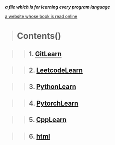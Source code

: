 ***a file which is for learning every program language***

[a website whose book is read online](https://www.bookstack.cn/)

> # Contents()

> > ## 1. [GitLearn](./GitLearn)

> > ## 2. [LeetcodeLearn](./LeetcodeLearn)

> > ## 3. [PythonLearn](./PythonLearn)

> > ## 4. [PytorchLearn](./PytorchLearn)

> > ## 5. [CppLearn](./CppLearn)

> > ## 6. [html](https://www.runoob.com/html/html-tutorial.html)
